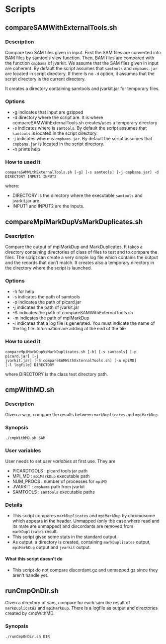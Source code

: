 # Scripts

## compareSAMWithExternalTools.sh

### Description

Compare two SAM files given in input. First the SAM files are converted into BAM
files by samtools view function. Then, BAM files are compared with
the function `cmpbams` of jvarkit. We assume that the SAM files given
in input are coherent. By default the script assumes that `samtools` and
`cmpbams.jar` are located in script directory. If there is no `-d` option,
it assumes that the script directory is the current directory.

It creates a directory containing samtools and
jvarkit.jar for temporary files.

### Options

* -g indicates that input are gzipped
* -d directory where the script are. It is where
     compareSAMWithExternalTools.sh creates/uses a temporary directory
* -s indicates where is `samtools`. By default the script assumes that `samtools` is located in the script directory.
* -j indicates where is `cmpbams.jar`. By default the script assumes that
     `cmpbams.jar` is located in the script directory.
* -h prints help


### How to used it

`compareSAMWithExternalTools.sh [-g] [-s samtools] [-j cmpbams.jar] -d DIRECTORY INPUT1 INPUT2`

where:
* DIRECTORY is the directory where the executable `samtools` and jvarkit.jar are.
* INPUT1 and INPUT2 are the inputs.

## compareMpiMarkDupVsMarkDuplicates.sh

### Description

Compare the output of mpiMarkDup and MarkDuplicates. It takes a directory
containing directories of class of files to test and to compare the
files. The script can create a very simple log file which contains the
output and the records that don’t match. It creates also a temporary
directory in the directory where the script is launched.

### Options

* -h for help
* -s indicates the path of samtools
* -p indicates the path of picard.jar
* -j indicates the path of jvarkit.jar
* -S indicates the path of compareSAMWithExternalTools.sh
* -m indicates the path of mpiMarkDup
* -l indicates that a log file is generated. You must indicate the name of the log file. Information are adding at the end of the file

### How to used it

```shell
compareMpiMarkDupVsMarkDuplicates.sh [-h] [-s samtools] [-p picard.jar] [-j
jvarkit.jar] [-S compareSAMWithExternalTools.sh] [-m mpiMD]
[-l logfile] DIRECTORY
```

where DIRECTORY is the class test directory path.

## cmpWithMD.sh

### Description

Given a sam, compare the results between `markDuplicates` and `mpiMarkDup`.

### Synopsis

`./cmpWithMD.sh SAM`

### User variables

User needs to set *user variables* at first use. They are

- PICARDTOOLS : picard tools jar path
- MPI_MD : `mpiMarkDup` executable path
- NUM_PROCS : number of processes for `mpiMD`
- JVARKIT : `cmpbams` path from jvarkit
- SAMTOOLS : `samtools` executable paths

### Details

- This script compares `markDuplicates` and `mpiMarkDup` by chromosome which appears in the header. Unmapped (only the case where read and its mate are unmapped) and discordants are removed from `markDuplicates` result. 
- This script givse some stats in the standard output.
- As output, a directory is created, containing `markDuplicates` output, `mpiMarkDup` output  and `jvarkit` output.

#### What this script doesn't do

- This script do not compare discordant.gz and unmapped.gz since they aren't handle yet.

## runCmpOnDir.sh

Given a directory of sam, compare for each sam the result of `markDuplicates` and `mpiMarkDup`. There is a logfile as output and directories created by cmpWithMD.

### Synopsis

`./runCmpOnDir.sh DIR`

